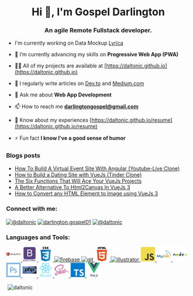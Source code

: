 <h1 align="center">Hi 👋, I'm Gospel Darlington</h1>
<h3 align="center">An agile Remote Fullstack developer.</h3>

- I'm currently working on Data Mockup [Lyrica](https://lyrica.web.app)

- 🌱 I’m currently advancing my skills on **Progressive Web App (PWA)**

- 👨‍💻 All of my projects are available at [https://daltonic.github.io](https://daltonic.github.io)

- 📝 I regularly write articles on [Dev.to](https://dev.to/@daltonic) and [Medium.com](https://medium.com/@darlingtongospel)

- 💬 Ask me about **Web App Development**

- 📫 How to reach me **darlingtongospel@gmail.com**

- 📄 Know about my experiences [https://daltonic.github.io/resume](https://daltonic.github.io/resume)

- ⚡ Fun fact **I know I've a good sense of humor**

### Blogs posts
<!-- BLOG-POST-LIST:START -->
- [How To Build A Virtual Event Site With Angular (Youtube-Live Clone)](https://dev.to/daltonic/how-to-build-a-virtual-event-site-with-angular-youtube-live-clone-356p)
- [How to Build a Dating Site with VueJs (Tinder Clone)](https://dev.to/daltonic/how-to-build-a-dating-site-with-vuejs-tinder-clone-4ddc)
- [The Six Functions That Will Ace Your VueJs Projects](https://dev.to/daltonic/the-six-vue-functions-that-will-ace-your-project-2pmd)
- [A Better Alternative To Html2Canvas In VueJs 3](https://darlingtongospel.medium.com/a-better-alternative-to-html2canvas-in-vuejs-3-e0686755d56e?source=rss-33c8ecc58e99------2)
- [How to Convert any HTML Element to Image using VueJs 3](https://dev.to/daltonic/how-to-convert-any-html-element-to-image-using-vuejs-3-2gfj)
<!-- BLOG-POST-LIST:END -->

<h3 align="left">Connect with me:</h3>
<p align="left">
<a href="https://dev.to/@daltonic" target="blank"><img align="center" src="https://cdn.jsdelivr.net/npm/simple-icons@3.0.1/icons/dev-dot-to.svg" alt="@daltonic" height="30" width="40" /></a>
<a href="https://fb.com/darlington.gospel01" target="blank"><img align="center" src="https://cdn.jsdelivr.net/npm/simple-icons@3.0.1/icons/facebook.svg" alt="darlington.gospel01" height="30" width="40" /></a>
<a href="https://medium.com/@darlingtongospel" target="blank"><img align="center" src="https://cdn.jsdelivr.net/npm/simple-icons@3.0.1/icons/medium.svg" alt="@daltonic" height="30" width="40" /></a>
</p>

<h3 align="left">Languages and Tools:</h3>
<p align="left"> <a href="https://angular.io" target="_blank"> <img src="https://raw.githubusercontent.com/devicons/devicon/master/icons/angularjs/angularjs-original-wordmark.svg" alt="angularjs" width="40" height="40"/> </a> <a href="https://getbootstrap.com" target="_blank"> <img src="https://raw.githubusercontent.com/devicons/devicon/master/icons/bootstrap/bootstrap-plain-wordmark.svg" alt="bootstrap" width="40" height="40"/> </a> <a href="https://www.w3schools.com/css/" target="_blank"> <img src="https://raw.githubusercontent.com/devicons/devicon/master/icons/css3/css3-original-wordmark.svg" alt="css3" width="40" height="40"/> </a> <a href="https://firebase.google.com/" target="_blank"> <img src="https://www.vectorlogo.zone/logos/firebase/firebase-icon.svg" alt="firebase" width="40" height="40"/> </a> <a href="https://git-scm.com/" target="_blank"> <img src="https://www.vectorlogo.zone/logos/git-scm/git-scm-icon.svg" alt="git" width="40" height="40"/> </a> <a href="https://www.w3.org/html/" target="_blank"> <img src="https://raw.githubusercontent.com/devicons/devicon/master/icons/html5/html5-original-wordmark.svg" alt="html5" width="40" height="40"/> </a> <a href="https://www.adobe.com/in/products/illustrator.html" target="_blank"> <img src="https://www.vectorlogo.zone/logos/adobe_illustrator/adobe_illustrator-icon.svg" alt="illustrator" width="40" height="40"/> </a> <a href="https://developer.mozilla.org/en-US/docs/Web/JavaScript" target="_blank"> <img src="https://raw.githubusercontent.com/devicons/devicon/master/icons/javascript/javascript-original.svg" alt="javascript" width="40" height="40"/> </a> <a href="https://www.mysql.com/" target="_blank"> <img src="https://raw.githubusercontent.com/devicons/devicon/master/icons/mysql/mysql-original-wordmark.svg" alt="mysql" width="40" height="40"/> </a> <a href="https://nodejs.org" target="_blank"> <img src="https://raw.githubusercontent.com/devicons/devicon/master/icons/nodejs/nodejs-original-wordmark.svg" alt="nodejs" width="40" height="40"/> </a> <a href="https://www.photoshop.com/en" target="_blank"> <img src="https://raw.githubusercontent.com/devicons/devicon/master/icons/photoshop/photoshop-line.svg" alt="photoshop" width="40" height="40"/> </a> <a href="https://www.php.net" target="_blank"> <img src="https://raw.githubusercontent.com/devicons/devicon/master/icons/php/php-original.svg" alt="php" width="40" height="40"/> </a> <a href="https://reactjs.org/" target="_blank"> <img src="https://raw.githubusercontent.com/devicons/devicon/master/icons/react/react-original-wordmark.svg" alt="react" width="40" height="40"/> </a> <a href="https://sass-lang.com" target="_blank"> <img src="https://raw.githubusercontent.com/devicons/devicon/master/icons/sass/sass-original.svg" alt="sass" width="40" height="40"/> </a> <a href="https://www.typescriptlang.org/" target="_blank"> <img src="https://raw.githubusercontent.com/devicons/devicon/master/icons/typescript/typescript-original.svg" alt="typescript" width="40" height="40"/> </a> <a href="https://vuejs.org/" target="_blank"> <img src="https://raw.githubusercontent.com/devicons/devicon/master/icons/vuejs/vuejs-original-wordmark.svg" alt="vuejs" width="40" height="40"/> </a> </p>

<p>&nbsp;<img align="center" src="https://github-readme-stats.vercel.app/api?username=daltonic&show_icons=true&locale=en" alt="daltonic" /></p>
